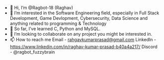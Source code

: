 - 👋 Hi, I’m @Ragbot-18 (Raghav)
- 👀 I’m interested in the Software Engineering field, especially in Full Stack Development, Game Devlopment, Cybersecurity, Data Science and anything related to programming & Technology
- 🌱 So far, I’ve learned C, Python and MySQL.
- 💞️ I’m looking to collaborate on any project you might be interested in.
- 📫 How to reach me 
      Email - rahgavkumarprasad@gmail.com
      LinkedIn  - https://www.linkedin.com/in/raghav-kumar-prasad-b40a4a217/
      Discord - @ragbot_fuzzybrain
      

<!---
Ragbot-18/Ragbot-18 is a ✨ special ✨ repository because its `README.md` (this file) appears on your GitHub profile.
You can click the Preview link to take a look at your changes.
--->
